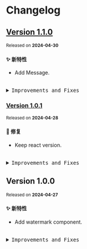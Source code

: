 # Changelog

## [Version&nbsp;1.1.0](https://github.com/eternallycyf/components/compare/@ims-view/watermark@1.0.1...@ims-view/watermark@1.1.0)

<sup>Released on **2024-04-30**</sup>

#### ✨ 新特性

- Add Message.

<br/>

<details>
<summary><kbd>Improvements and Fixes</kbd></summary>

#### What's improved

- Add Message ([936f2c6](https://github.com/eternallycyf/components/commit/936f2c6))

</details>

### [Version&nbsp;1.0.1](https://github.com/eternallycyf/components/compare/@ims-view/watermark@1.0.0...@ims-view/watermark@1.0.1)

<sup>Released on **2024-04-28**</sup>

#### 🐛 修复

- Keep react version.

<br/>

<details>
<summary><kbd>Improvements and Fixes</kbd></summary>

#### What's fixed

- Keep react version ([fee7e8d](https://github.com/eternallycyf/components/commit/fee7e8d))

</details>

## Version&nbsp;1.0.0

<sup>Released on **2024-04-27**</sup>

#### ✨ 新特性

- Add watermark component.

<br/>

<details>
<summary><kbd>Improvements and Fixes</kbd></summary>

#### What's improved

- Add watermark component ([486e0cc](https://github.com/eternallycyf/components/commit/486e0cc))

</details>

